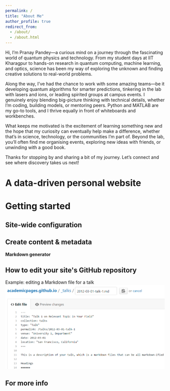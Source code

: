 ```yaml
---
permalink: /
title: "About Me"
author_profile: true
redirect_from: 
  - /about/
  - /about.html
---
```


Hi, I’m Pranay Pandey—a curious mind on a journey through the fascinating world of quantum physics and technology. From my student days at IIT Kharagpur to hands-on research in quantum computing, machine learning, and optics, science has been my way of exploring the unknown and finding creative solutions to real-world problems.

Along the way, I’ve had the chance to work with some amazing teams—be it developing quantum algorithms for smarter predictions, tinkering in the lab with lasers and ions, or leading spirited groups at campus events. I genuinely enjoy blending big-picture thinking with technical details, whether I’m coding, building models, or mentoring peers. Python and MATLAB are my go-to tools, and I thrive equally in front of whiteboards and workbenches.

What keeps me motivated is the excitement of learning something new and the hope that my curiosity can eventually help make a difference, whether that’s in science, technology, or the communities I’m part of. Beyond the lab, you’ll often find me organising events, exploring new ideas with friends, or unwinding with a good book.

Thanks for stopping by and sharing a bit of my journey. Let’s connect and see where discovery takes us next!

A data-driven personal website
======

Getting started
======

Site-wide configuration
------


Create content & metadata
------

**Markdown generator**


How to edit your site's GitHub repository
------

Example: editing a Markdown file for a talk
![Editing a Markdown file for a talk](/images/editing-talk.png)

For more info
------
